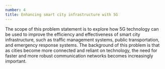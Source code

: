 ```yaml
---
number: 4
title: Enhancing smart city infrastructure with 5G
---
```


The scope of this problem statement is to explore how 5G technology can be used 
to improve the efficiency and effectiveness of smart city infrastructure, such as 
traffic management systems, public transportation, and emergency response systems. 
The background of this problem is that as cities become more connected and reliant 
on technology, the need for faster and more robust communication networks becomes 
increasingly important.